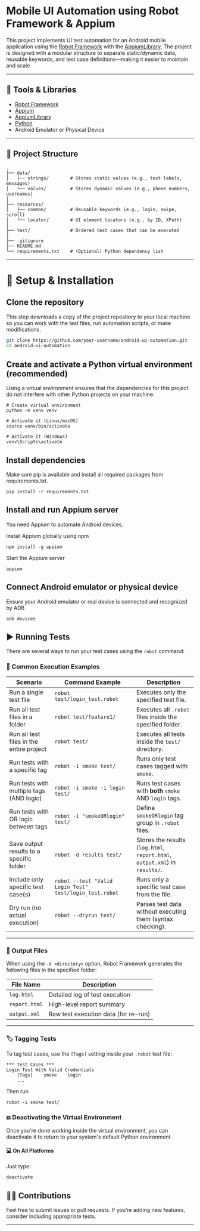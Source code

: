 # Mobile UI Automation using Robot Framework & Appium

This project implements UI test automation for an Android mobile application using the [Robot Framework](https://robotframework.org/) with the [AppiumLibrary](https://github.com/serhatbolsu/robotframework-appiumlibrary). The project is designed with a modular structure to separate static/dynamic data, reusable keywords, and test case definitions—making it easier to maintain and scale.

---

## 🔧 Tools & Libraries

- [Robot Framework](https://robotframework.org/)
- [Appium](https://appium.io/)
- [AppiumLibrary](https://github.com/serhatbolsu/robotframework-appiumlibrary)
- [Python](https://www.python.org/)
- Android Emulator or Physical Device

---

## 📁 Project Structure

```plaintext
.
├── data/
│   ├── strings/        # Stores static values (e.g., text labels, messages)
│   └── values/         # Stores dynamic values (e.g., phone numbers, usernames)
│
├── resources/
│   ├── common/         # Reusable keywords (e.g., login, swipe, scroll)
│   └── locator/        # UI element locators (e.g., by ID, XPath)
│
├── test/               # Ordered test cases that can be executed
│
├── .gitignore
├── README.md
└── requirements.txt    # (Optional) Python dependency list
```
---

# 🚀 Setup & Installation
## Clone the repository
This step downloads a copy of the project repository to your local machine so you can work with the test files, run automation scripts, or make modifications.

```bash
git clone https://github.com/your-username/android-ui-automation.git
cd android-ui-automation
```

## Create and activate a Python virtual environment (recommended)
Using a virtual environment ensures that the dependencies for this project do not interfere with other Python projects on your machine.

```
# Create virtual environment
python -m venv venv

# Activate it (Linux/macOS)
source venv/bin/activate

# Activate it (Windows)
venv\Scripts\activate
```

## Install dependencies
Make sure pip is available and install all required packages from requirements.txt.
```
pip install -r requirements.txt
```

## Install and run Appium server

You need Appium to automate Android devices.

Install Appium globally using npm
```
npm install -g appium
```

Start the Appium server
```
appium
```

## Connect Android emulator or physical device
Ensure your Android emulator or real device is connected and recognized by ADB
```
adb devices
```

## ▶️ Running Tests

There are several ways to run your test cases using the `robot` command:

### 📌 Common Execution Examples

| Scenario                                   | Command Example                                                  | Description                                                                 |
|-------------------------------------------|------------------------------------------------------------------|-----------------------------------------------------------------------------|
| Run a single test file                    | `robot test/login_test.robot`                                    | Executes only the specified test file.                                     |
| Run all test files in a folder            | `robot test/feature1/`                                           | Executes all `.robot` files inside the specified folder.                   |
| Run all test files in the entire project  | `robot test/`                                                    | Executes all tests inside the `test/` directory.                           |
| Run tests with a specific tag             | `robot -i smoke test/`                                           | Runs only test cases tagged with `smoke`.                                  |
| Run tests with multiple tags (AND logic)  | `robot -i smoke -i login test/`                                  | Runs test cases with **both** `smoke` AND `login` tags.                    |
| Run tests with OR logic between tags      | `robot -i "smokeORlogin" test/`                                  | Define `smokeORlogin` tag group in `.robot` files.                         |
| Save output results to a specific folder  | `robot -d results test/`                                         | Stores the results (`log.html`, `report.html`, `output.xml`) in `results/`.|
| Include only specific test case(s)        | `robot --test "Valid Login Test" test/login_test.robot`          | Runs only a specific test case from the file.                              |
| Dry run (no actual execution)             | `robot --dryrun test/`                                           | Parses test data without executing them (syntax checking).                 |

---

### 📂 Output Files

When using the `-d <directory>` option, Robot Framework generates the following files in the specified folder:

| File Name      | Description                             |
|----------------|-----------------------------------------|
| `log.html`     | Detailed log of test execution          |
| `report.html`  | High-level report summary               |
| `output.xml`   | Raw test execution data (for re-run)    |

---

### 🏷️ Tagging Tests

To tag test cases, use the `[Tags]` setting inside your `.robot` test file:

```robot
*** Test Cases ***
Login Test With Valid Credentials
    [Tags]    smoke    login
    ...
```

Then run
```
robot -i smoke test/
```

### 🔚 Deactivating the Virtual Environment

Once you're done working inside the virtual environment, you can deactivate it to return to your system's default Python environment.

#### 💻 On All Platforms

Just type:

```bash
deactivate
```

## 🧑‍💻 Contributions

Feel free to submit issues or pull requests. If you’re adding new features, consider including appropriate tests.

---
